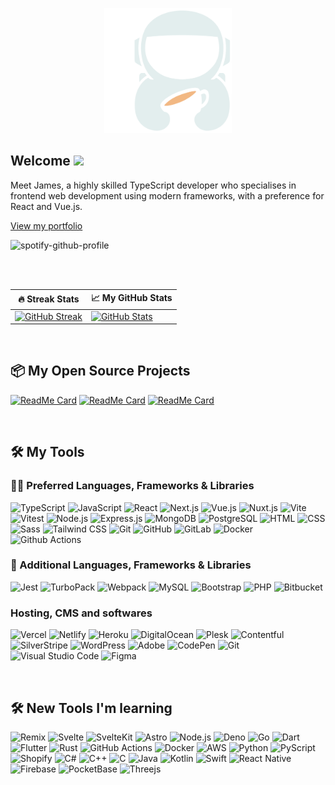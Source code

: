 <p align="center">
   <img height="200" src="./assets/jp.coffee.svg" alt="Scaffolding.Coffee logo">
</p>

## Welcome <img src="https://media.giphy.com/media/hvRJCLFzcasrR4ia7z/giphy.gif" width="28">

Meet James, a highly skilled TypeScript developer who specialises in frontend web development using modern frameworks, with a preference for React and Vue.js.

[View my portfolio](https://jp.coffee)

![spotify-github-profile](https://spotify-github-profile.vercel.app/api/view?uid=31iisadcqke5h2hlg5ptghquj36e&cover_image=true&theme=natemoo-re&bar_color_cover=true&bar_color=0ab404)

<br />
<br />

| 🔥 Streak Stats                                                                                                                                    | 📈 My GitHub Stats                                                                                                                                                               |
| -------------------------------------------------------------------------------------------------------------------------------------------------- | -------------------------------------------------------------------------------------------------------------------------------------------------------------------------------- |
| [![GitHub Streak](https://streak-stats.demolab.com?user=jp-coffee&count_private=true&theme=radical&hide_border=true)](https://git.io/streak-stats) | [![GitHub Stats](https://github-readme-stats.vercel.app/api?username=jp-coffee&count_private=true&show_icons=true&theme=radical&hide_border=true)](https://github.com/jp-coffee) |

<br />

## 📦 My Open Source Projects

[![ReadMe Card](https://github-readme-stats.vercel.app/api/pin/?username=jp-coffee&repo=scaffolding.coffee&theme=radical&hide_border=true)](https://github.com/jp-coffee/scaffolding.coffee)
[![ReadMe Card](https://github-readme-stats.vercel.app/api/pin/?username=jp-coffee&repo=documentation.coffee&theme=radical&hide_border=true)](https://github.com/jp-coffee/documentation.coffee)
[![ReadMe Card](https://github-readme-stats.vercel.app/api/pin/?username=windup-app&repo=WindUp-CLI&theme=radical&hide_border=true)](https://github.com/windup-app/WindUp-CLI)

<br />

## 🛠️ My Tools

### 👨‍💻 Preferred Languages, Frameworks & Libraries

![TypeScript](https://img.shields.io/badge/-TypeScript-3178C6?logo=TypeScript&logoColor=white)
![JavaScript](https://img.shields.io/badge/-JavaScript-F7DF1E?logo=JavaScript&logoColor=black)
![React](https://img.shields.io/badge/-React-61DAFB?logo=React&logoColor=black)
![Next.js](https://img.shields.io/badge/-Next.js-000000?logo=Next.js&logoColor=white)
![Vue.js](https://img.shields.io/badge/-Vue.js-4FC08D?logo=Vue.js&logoColor=white)
![Nuxt.js](https://img.shields.io/badge/-Nuxt.js-70DC82?logo=Nuxt.js&logoColor=black)
![Vite](https://img.shields.io/badge/-Vite-4FC08D?logo=Vite&logoColor=white)
![Vitest](https://img.shields.io/badge/-Vitest-4FC08D?logo=Vitest&logoColor=white)
![Node.js](https://img.shields.io/badge/-Node.js-339933?logo=Node.js&logoColor=white)
![Express.js](https://img.shields.io/badge/-Express-000000?logo=Express&logoColor=white)
![MongoDB](https://img.shields.io/badge/-MongoDB-47A248?logo=MongoDB&logoColor=white)
![PostgreSQL](https://img.shields.io/badge/-PostgreSQL-336791?logo=PostgreSQL&logoColor=white)
![HTML](https://img.shields.io/badge/-HTML-E34F26?logo=html5&logoColor=white)
![CSS](https://img.shields.io/badge/-CSS-1572B6?logo=css3&logoColor=white)
![Sass](https://img.shields.io/badge/-Sass-CC6699?logo=sass&logoColor=white)
![Tailwind CSS](https://img.shields.io/badge/-Tailwind%20CSS-06B6D4?logo=Tailwind%20CSS&logoColor=white)
![Git](https://img.shields.io/badge/-Git-F05032?logo=Git&logoColor=white)
![GitHub](https://img.shields.io/badge/-GitHub-181717?logo=GitHub&logoColor=white)
![GitLab](https://img.shields.io/badge/-GitLab-FCA121?logo=GitLab&logoColor=white)
![Docker](https://img.shields.io/badge/-Docker-2496ED?logo=Docker&logoColor=white)
![Github Actions](https://img.shields.io/badge/-Github%20Actions-2088FF?logo=Github%20Actions&logoColor=white)

### 🧰 Additional Languages, Frameworks & Libraries

![Jest](https://img.shields.io/badge/-Jest-C21325?logo=Jest&logoColor=white)
![TurboPack](https://img.shields.io/badge/-TurboPack-4FC08D?logo=Vercel&logoColor=white)
![Webpack](https://img.shields.io/badge/-Webpack-8DD6F9?logo=Webpack&logoColor=black)
![MySQL](https://img.shields.io/badge/-MySQL-4479A1?logo=MySQL&logoColor=white)
![Bootstrap](https://img.shields.io/badge/-Bootstrap-7952B3?logo=Bootstrap&logoColor=white)
![PHP](https://img.shields.io/badge/-PHP-777BB4?logo=PHP&logoColor=white)
![Bitbucket](https://img.shields.io/badge/-Bitbucket-0052CC?logo=Bitbucket&logoColor=white)

### Hosting, CMS and softwares

![Vercel](https://img.shields.io/badge/-Vercel-000000?logo=Vercel&logoColor=white)
![Netlify](https://img.shields.io/badge/-Netlify-00C7B7?logo=Netlify&logoColor=white)
![Heroku](https://img.shields.io/badge/-Heroku-430098?logo=Heroku&logoColor=white)
![DigitalOcean](https://img.shields.io/badge/-DigitalOcean-0080FF?logo=DigitalOcean&logoColor=white)
![Plesk](https://img.shields.io/badge/-Plesk-FFC000?logo=Plesk&logoColor=black)
![Contentful](https://img.shields.io/badge/-Contentful-000000?logo=Contentful&logoColor=white)
![SilverStripe](https://img.shields.io/badge/-SilverStripe-000000?&logoColor=white)
![WordPress](https://img.shields.io/badge/-WordPress-21759B?logo=WordPress&logoColor=white)
![Adobe](https://img.shields.io/badge/-Adobe-FF0000?logo=Adobe&logoColor=white)
![CodePen](https://img.shields.io/badge/-CodePen-000000?logo=CodePen&logoColor=white)
![Git](https://img.shields.io/badge/-Git-F05032?logo=Git&logoColor=white)
![Visual Studio Code](https://img.shields.io/badge/-Visual%20Studio%20Code-007ACC?logo=Visual%20Studio%20Code&logoColor=white)
![Figma](https://img.shields.io/badge/-Figma-F24E1E?logo=Figma&logoColor=white)

<br />

## 🛠️ New Tools I'm learning

![Remix](https://img.shields.io/badge/-Remix-FF4D58?logo=Remix&logoColor=white)
![Svelte](https://img.shields.io/badge/-Svelte-FF3E00?logo=Svelte&logoColor=white)
![SvelteKit](https://img.shields.io/badge/-SvelteKit-FF3E00?logo=Svelte&logoColor=white)
![Astro](https://img.shields.io/badge/-Astro-FF4D58?logo=Astro&logoColor=white)
![Node.js](https://img.shields.io/badge/-Node.js-339933?logo=Node.js&logoColor=white)
![Deno](https://img.shields.io/badge/-Deno-000000?logo=Deno&logoColor=white)
![Go](https://img.shields.io/badge/-Go-00ADD8?logo=Go&logoColor=white)
![Dart](https://img.shields.io/badge/-Dart-0175C2?logo=Dart&logoColor=white)
![Flutter](https://img.shields.io/badge/-Flutter-02569B?logo=Flutter&logoColor=white)
![Rust](https://img.shields.io/badge/-Rust-000000?logo=Rust&logoColor=white)
![GitHub Actions](https://img.shields.io/badge/-GitHub%20Actions-2088FF?logo=GitHub%20Actions&logoColor=white)
![Docker](https://img.shields.io/badge/-Docker-2496ED?logo=Docker&logoColor=white)
![AWS](https://img.shields.io/badge/-AWS-232F3E?logo=Amazon%20AWS&logoColor=white)
![Python](https://img.shields.io/badge/-Python-3776AB?logo=Python&logoColor=white)
![PyScript](https://img.shields.io/badge/-PyScript-3776AB?logo=Python&logoColor=white)
![Shopify](https://img.shields.io/badge/-Shopify-7AB55C?logo=Shopify&logoColor=white)
![C#](https://img.shields.io/badge/-C%23-239120?logo=C%20Sharp&logoColor=white)
![C++](https://img.shields.io/badge/-C++-00599C?logo=C%2B%2B&logoColor=white)
![C](https://img.shields.io/badge/-C-A8B9CC?logo=C&logoColor=white)
![Java](https://img.shields.io/badge/-Java-007396?logo=Java&logoColor=white)
![Kotlin](https://img.shields.io/badge/-Kotlin-0095D5?logo=Kotlin&logoColor=white)
![Swift](https://img.shields.io/badge/-Swift-FA7343?logo=Swift&logoColor=white)
![React Native](https://img.shields.io/badge/-React%20Native-61DAFB?logo=React&logoColor=white)
![Firebase](https://img.shields.io/badge/-Firebase-FFCA28?logo=Firebase&logoColor=black)
![PocketBase](https://img.shields.io/badge/-PocketBase-FFCA28?logo=Firebase&logoColor=black)
![Threejs](https://img.shields.io/badge/-Threejs-000000?logo=Three.js&logoColor=white)

